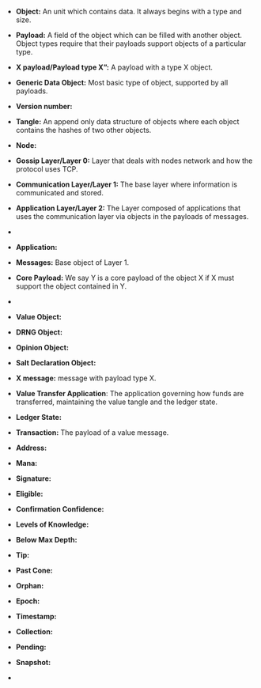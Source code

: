 


 - **Object:** An unit which contains data. It always begins with a type  and size. 
    
- **Payload:** A field of the object which can be filled with another object. Object types require that their payloads support objects of a particular type. 

- **X payload/Payload type X”:** A payload with a type X object.
    
- **Generic Data Object:** Most basic type of object, supported by all payloads. 
    
- **Version number:**
    

 - **Tangle:** An append only data structure of objects where each object contains the hashes of two other objects.

- **Node:**
    
-   **Gossip Layer/Layer 0:** Layer that deals with nodes network and how the protocol uses TCP.
    
-   **Communication Layer/Layer 1:** The base layer where information is communicated and stored.
    
-   **Application Layer/Layer 2:** The Layer composed of applications that uses the communication layer via objects in the payloads of messages.
- 
- **Application:**

-   **Messages:** Base object of Layer 1.
    

- **Core Payload:** We say Y is a core payload of the object X if X must support the object contained in Y. 
- 
-   **Value Object:**
    
-   **DRNG Object:**
    
-   **Opinion Object:**
    
-   **Salt Declaration Object:**
  

-  **X message:** message with payload type X.

-   **Value Transfer Application**: The application governing how funds are transferred, maintaining the value tangle and the ledger state.

-  **Ledger State:**

 -   **Transaction:** The payload of a value message.
 - **Address:** 
 - **Mana:**
 - **Signature:**
 - **Eligible:**
 - **Confirmation Confidence:**
 - **Levels of Knowledge:**
 - **Below Max Depth:**
 - **Tip:**
 - **Past Cone:**
 - **Orphan:**
 - **Epoch:**
 - **Timestamp:**
 -  **Collection:**
 - **Pending:**
 - **Snapshot:**
 - 
<!--stackedit_data:
eyJoaXN0b3J5IjpbMTkyOTU5MzAyMCw3MTc5NjIxNjcsMTg5Nj
c3OTU2NV19
-->